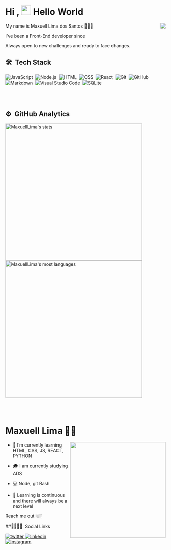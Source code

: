 ### <h1 align="left">Hi , <img src="https://raw.githubusercontent.com/kaueMarques/kaueMarques/master/hi.gif" width="30px" height="30px"> Hello World</h1>
<img align="right" src="https://raw.githubusercontent.com/gist/Maxuell123/2da42c424ed25d14e1681c708964d2ab/raw/eb91b3ac484dac47b235ebd9fda8e991ad6f13ca/card.svg">

My name is Maxuell Lima dos Santos 🧑🇧🇷

I've been a Front-End developer since

Always open to new challenges and ready to face changes.

## 🛠 &nbsp;Tech Stack

![JavaScript](https://img.shields.io/badge/-JavaScript-05122A?style=flat&logo=javascript)&nbsp;
![Node.js](https://img.shields.io/badge/-Node.js-05122A?style=flat&logo=node.js)&nbsp;
![HTML](https://img.shields.io/badge/-HTML-05122A?style=flat&logo=HTML5)&nbsp;
![CSS](https://img.shields.io/badge/-CSS-05122A?style=flat&logo=CSS3&logoColor=1572B6)&nbsp;
![React](https://img.shields.io/badge/-React-05122A?style=flat&logo=react)&nbsp;
![Git](https://img.shields.io/badge/-Git-05122A?style=flat&logo=git)&nbsp;
![GitHub](https://img.shields.io/badge/-GitHub-05122A?style=flat&logo=github)&nbsp;
![Markdown](https://img.shields.io/badge/-Markdown-05122A?style=flat&logo=markdown)&nbsp;
![Visual Studio Code](https://img.shields.io/badge/-Visual%20Studio%20Code-05122A?style=flat&logo=visual-studio-code&logoColor=007ACC)&nbsp;
![SQLite](https://img.shields.io/badge/-SQLite-05122A?style=flat&logo=sqlite)&nbsp;

<br><br>



## ⚙️ &nbsp;GitHub Analytics

<p align="left">
<img width="430em" src="https://github-readme-stats.vercel.app/api?username=Maxuell123&show_icons=true&theme=vision-friendly-dark" alt="MaxuellLima's stats"/>
<img width="430em" src="https://github-readme-stats.vercel.app/api/top-langs/?username=Maxuell123&layout=compact&theme=vision-friendly-dark" alt="MaxuellLima's most languages"/>
</p>

<br><br>
  


<!--
**Maxuell123/Maxuell123** is a ✨ _special_ ✨ repository because its `README.md` (this file) appears on your GitHub profile.

Here are some ideas to get you started:

- 🔭 I’m currently working on ...
- 🌱 I’m currently learning ...
- 👯 I’m looking to collaborate on ...
- 🤔 I’m looking for help with ...
- 💬 Ask me about ...
- 📫 How to reach me: ...
- 😄 Pronouns: ...
- ⚡ Fun fact: ...
-->

# Maxuell Lima 👨‍💻
<img align="right" src="https://raw.githubusercontent.com/MicaelliMedeiros/micaellimedeiros/master/image/computer-illustration.png" width="300"/>

- 🌱 I’m currently learning HTML, CSS, JS, REACT, PYTHON

- 🎓 I am currently studying ADS

- 💻 Node, git Bash

- 🚀 Learning is continuous and there will always be a next level




Reach me out 👇🏼
  
  ##🏽‍👨🏻‍💻 &nbsp;Social Links

<a href="https://twitter.com/maxuell_lima" target="_blank">
  <img align="center" src="https://img.shields.io/badge/-maxuelllima-05122A?style=flat&logo=twitter" alt="twitter"/>  
</a>
<a href="https://www.linkedin.com/in/maxuell-lima-dos-santos-8423671a8/" target="_blank">
  <img align="center" src="https://img.shields.io/badge/-maxuelllima-05122A?style=flat&logo=linkedin" alt="linkedin"/>
</a>
<a href="https://www.instagram.com/max_limas/" target="_blank">
 <img align="center" src="https://img.shields.io/badge/-maxuelllima-05122A?style=flat&logo=instagram" alt="instagram"/>
</a>

